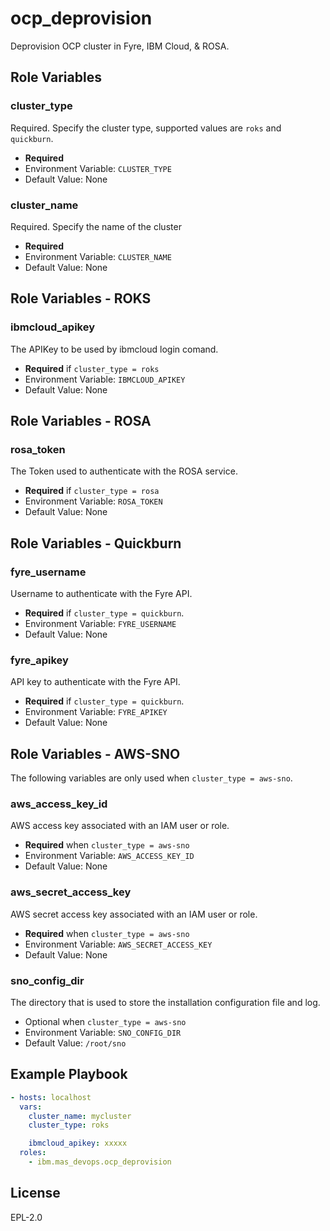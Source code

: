 ocp_deprovision
===============
Deprovision OCP cluster in Fyre, IBM Cloud, & ROSA.

Role Variables
--------------
### cluster_type
Required.  Specify the cluster type, supported values are `roks` and `quickburn`.

- **Required**
- Environment Variable: `CLUSTER_TYPE`
- Default Value: None

### cluster_name
Required.  Specify the name of the cluster

- **Required**
- Environment Variable: `CLUSTER_NAME`
- Default Value: None


Role Variables - ROKS
---------------------
### ibmcloud_apikey
The APIKey to be used by ibmcloud login comand.

- **Required** if `cluster_type = roks`
- Environment Variable: `IBMCLOUD_APIKEY`
- Default Value: None


Role Variables - ROSA
---------------------
### rosa_token
The Token used to authenticate with the ROSA service.

- **Required** if `cluster_type = rosa`
- Environment Variable: `ROSA_TOKEN`
- Default Value: None


Role Variables - Quickburn
--------------------------
### fyre_username
Username to authenticate with the Fyre API.

- **Required** if `cluster_type = quickburn`.
- Environment Variable: `FYRE_USERNAME`
- Default Value: None

### fyre_apikey
API key to authenticate with the Fyre API.

- **Required** if `cluster_type = quickburn`.
- Environment Variable: `FYRE_APIKEY`
- Default Value: None

Role Variables - AWS-SNO
---------------------
The following variables are only used when `cluster_type = aws-sno`.

### aws_access_key_id
AWS access key associated with an IAM user or role. 

- **Required** when `cluster_type = aws-sno`
- Environment Variable: `AWS_ACCESS_KEY_ID`
- Default Value: None

### aws_secret_access_key
AWS secret access key associated with an IAM user or role. 

- **Required** when `cluster_type = aws-sno`
- Environment Variable: `AWS_SECRET_ACCESS_KEY`
- Default Value: None

### sno_config_dir
The directory that is used to store the installation configuration file and log. 

- Optional when `cluster_type = aws-sno`
- Environment Variable: `SNO_CONFIG_DIR`
- Default Value: `/root/sno`

Example Playbook
----------------

```yaml
- hosts: localhost
  vars:
    cluster_name: mycluster
    cluster_type: roks

    ibmcloud_apikey: xxxxx
  roles:
    - ibm.mas_devops.ocp_deprovision
```

License
-------

EPL-2.0
